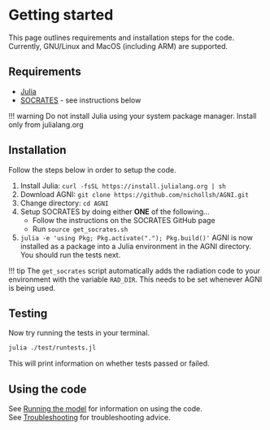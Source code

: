 # Getting started
This page outlines requirements and installation steps for the code. Currently, 
GNU/Linux and MacOS (including ARM) are supported. 

## Requirements
* [Julia](https://julialang.org/downloads/) 
* [SOCRATES](https://github.com/nichollsh/SOCRATES) - see instructions below

!!! warning
    Do not install Julia using your system package manager. Install only from julialang.org

## Installation
Follow the steps below in order to setup the code.
1. Install Julia: `curl -fsSL https://install.julialang.org | sh`
2. Download AGNI: `git clone https://github.com/nichollsh/AGNI.git`
3. Change directory: `cd AGNI`
4. Setup SOCRATES by doing either **ONE** of the following...
    - Follow the instructions on the SOCRATES GitHub page   
    - Run `source get_socrates.sh`    
5. `julia -e 'using Pkg; Pkg.activate("."); Pkg.build()'`
AGNI is now installed as a package into a Julia environment in the AGNI
directory. You should run the tests next.

!!! tip 
    The `get_socrates` script automatically adds the radiation code to your
    environment with the variable `RAD_DIR`. This needs to be set whenever 
    AGNI is being used.

## Testing
Now try running the tests in your terminal. 
```bash 
julia ./test/runtests.jl
```
This will print information on whether tests passed or failed.   

## Using the code
See [Running the model](@ref) for information on using the code.    
See [Troubleshooting](@ref) for troubleshooting advice. 
